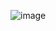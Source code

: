 ![image](https://github.com/TomaszKulaDev/react_front_to_back_2022-feedback-app/assets/19371957/39b80fd5-3dc4-4acc-9d4c-f5b1db56b382)
